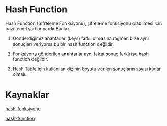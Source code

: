 # Hash Function

 Hash Function (Şifreleme Fonksiyonu), şifreleme fonksiyonu olabilmesi için bazı temel şartlar vardır.Bunlar;

1. Gönderdiğimiz anahtarlar (keys) farklı olmasına rağmen bize aynı sonuçları veriyorsa bu bir hash function değildir.

2. Fonksiyona gönderilen anahtarlar aynı fakat sonuç farklı ise hash function değildir.

3. Hash Table için kullanılan dizinin boyutu verilen sonuçların sayısı kadar olmalı.


# Kaynaklar

[hash-fonksiyonu](https://tr.wikipedia.org/wiki/Hash_fonksiyonu)

[hash-function](https://www.techopedia.com/definition/19744/hash-function)
